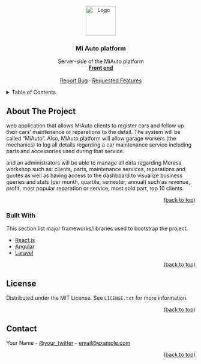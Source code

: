 <div id="top"></div>

<!-- PROJECT LOGO -->
<br />
<div align="center">
  <a>
    <img src="https://dieselpunkcore.com/wp-content/uploads/2014/06/logo-placeholder.png" alt="Logo" width="80" height="80">
  </a>

  <h3 align="center">Mi Auto platform</h3>

  <p align="center">
    Server-side of the MiAuto platform
    <br />
    <a href="#"><strong>Front end</strong></a>
    <br />
    <br />
    <a href="#">Report Bug</a>
    ·
    <a href="#">Requested Features</a>
  </p>
</div>



<!-- TABLE OF CONTENTS -->
<details>
  <summary>Table of Contents</summary>
  <ol>
    <li>
      <a href="#about-the-project">About The Project</a>
      <ul>
        <li><a href="#built-with">Built With</a></li>
      </ul>
    </li>
  </ol>
</details>



<!-- ABOUT THE PROJECT -->
## About The Project
web application that allows MiAuto clients to register cars and follow up their cars’ maintenance or reparations to the detail. The system will be called “MiAuto”. Also, MiAuto platform will allow garage workers (the mechanics) to log all details regarding a car maintenance service including parts and accessories used during that service.

and an administrators will be able to manage all data regarding Meresa workshop such as: clients, parts, maintenance services, reparations and quotes as well as having access to the dashboard to visualize business queries and stats (per month, quartile, semester, annual) such as revenue, profit, most popular reparation or service, most sold part, top 10 clients. 

<p align="right">(<a href="#top">back to top</a>)</p>



### Built With

This section list major frameworks/libraries used to bootstrap the project.

* [React.js](https://reactjs.org/)
* [Angular](https://angular.io/)
* [Laravel](https://laravel.com)

<p align="right">(<a href="#top">back to top</a>)</p>



<!-- LICENSE -->
## License

Distributed under the MIT License. See `LICENSE.txt` for more information.

<p align="right">(<a href="#top">back to top</a>)</p>



<!-- CONTACT -->
## Contact

Your Name - [@your_twitter](https://twitter.com/your_username) - email@example.com

<p align="right">(<a href="#top">back to top</a>)</p>